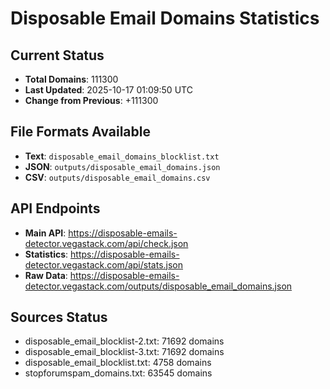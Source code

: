 # Disposable Email Domains Statistics

## Current Status
- **Total Domains**: 111300
- **Last Updated**: 2025-10-17 01:09:50 UTC
- **Change from Previous**: +111300

## File Formats Available
- **Text**: `disposable_email_domains_blocklist.txt`
- **JSON**: `outputs/disposable_email_domains.json`
- **CSV**: `outputs/disposable_email_domains.csv`

## API Endpoints
- **Main API**: https://disposable-emails-detector.vegastack.com/api/check.json
- **Statistics**: https://disposable-emails-detector.vegastack.com/api/stats.json
- **Raw Data**: https://disposable-emails-detector.vegastack.com/outputs/disposable_email_domains.json

## Sources Status
- disposable_email_blocklist-2.txt: 71692 domains
- disposable_email_blocklist-3.txt: 71692 domains
- disposable_email_blocklist.txt: 4758 domains
- stopforumspam_domains.txt: 63545 domains

